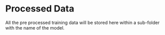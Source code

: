 # Processed Data
All the pre processed training data will be stored here within a
sub-folder with the name of the model.

